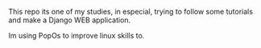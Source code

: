 This repo its one of my studies, in especial, trying to follow some tutorials and make a Django WEB application.

Im using PopOs to improve linux skills to.